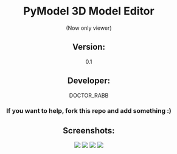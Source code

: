 <center>
    <h1>PyModel 3D Model Editor </h1> (Now only viewer)
    <h2>Version: </h2><p>0.1</p>
    <h2>Developer: </h2><p>DOCTOR_RABB</p>
    <h3>If you want to help, fork this repo and add something :)</h3>
    <h2>Screenshots: </h2>
    <img src="http://img.cadnav.com/allimg/140728/1-140HQG537.jpg">
    <img src="https://pp.vk.me/c633520/v633520892/2dcf0/qIdGmNL8Vdk.jpg">
    <img src="https://pp.vk.me/c604525/v604525892/a414/fT3OlERNtgs.jpg">
    <img src="https://pp.vk.me/c626121/v626121892/12509/SKNZh__Ud8U.jpg">
</center>
